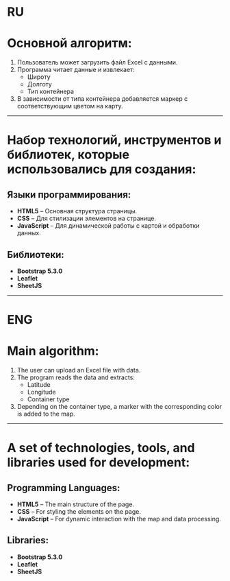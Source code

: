 # RU
# Основной алгоритм:
1. Пользователь может загрузить файл Excel с данными.
2. Программа читает данные и извлекает:
   - Широту
   - Долготу
   - Тип контейнера
3. В зависимости от типа контейнера добавляется маркер с соответствующим цветом на карту.

---

# Набор технологий, инструментов и библиотек, которые использовались для создания:
## Языки программирования:
- **HTML5** – Основная структура страницы.
- **CSS** – Для стилизации элементов на странице.
- **JavaScript** – Для динамической работы с картой и обработки данных.

## Библиотеки:
- **Bootstrap 5.3.0**
- **Leaflet**
- **SheetJS**

---

# ENG
# Main algorithm:
1. The user can upload an Excel file with data.
2. The program reads the data and extracts:
   - Latitude
   - Longitude
   - Container type
3. Depending on the container type, a marker with the corresponding color is added to the map.

---

# A set of technologies, tools, and libraries used for development:
## Programming Languages:
- **HTML5** – The main structure of the page.
- **CSS** – For styling the elements on the page.
- **JavaScript** – For dynamic interaction with the map and data processing.

## Libraries:
- **Bootstrap 5.3.0**
- **Leaflet**
- **SheetJS**
